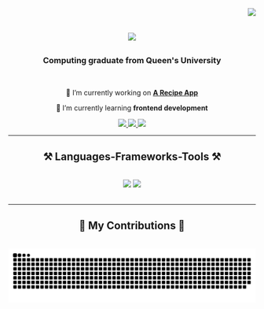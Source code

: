 <img align="right" src="https://visitor-badge.laobi.icu/badge?page_id=adamciszek.adamciszek" />

<h1 align="center">
    <img src="https://readme-typing-svg.herokuapp.com/?font=Righteous&size=35&center=true&vCenter=true&width=500&height=70&duration=4000&lines=Hi+There!+👋;+I'm+Adam+Ciszek!;" />
</h1>

<h3 align="center">Computing graduate from Queen's University </h3>

<br/>

<div align="center">
 
 🔭 I’m currently working on **[A Recipe App](https://github.com/adamciszek/RecipeHub)**
 
 🌱 I’m currently learning **frontend development**

 </div>
 
<div align="center"> 
  <a href="mailto:ciszek.adam914@gmail.com">
    <img src="https://img.shields.io/badge/Gmail-333333?style=for-the-badge&logo=gmail&logoColor=red" />
  </a>
  <a href="https://linkedin.com/in/adamciszek" target="_blank">
    <img src="https://img.shields.io/badge/LinkedIn-0077B5?style=for-the-badge&logo=linkedin&logoColor=white" target="_blank" />
  </a>
  <a href="https://adamciszek.github.io" target="_blank">
     <img src="https://img.shields.io/badge/Portfolio-FF5722?style=for-the-badge&logo=todoist&logoColor=white" target="_blank" /> <!-- sqlite, safari, google-chrome are other good icon options -->
  </a>
</div>

 <hr/>
 
<h2 align="center">⚒️ Languages-Frameworks-Tools ⚒️</h2>
<br/>
<div align="center">
    <img src="https://skillicons.dev/icons?i=html,css,vscode,github" />
    <img src="https://skillicons.dev/icons?i=python,mongodb,c,java,haskell" /><br>
</div>

<br/>
<hr/>

<div align="center">
  <h2>🐍 My Contributions 🐍</h2>
  <br>
  <img alt="snake eating my contributions" src="https://raw.githubusercontent.com/adamciszek/adamciszek/output/github-contribution-grid-snake.svg" />
  
  <br/><br/><br/>
</div>
